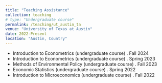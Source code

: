 ```yaml
---
title: "Teaching Assistance"
collection: teaching
# type: "Undergraduate course"
permalink: /teaching/ut_austin_ta
venue: "University of Texas at Austin"
date: 2022-Present
location: "Austin, Country"
---
```


- Introduction to Econometrics (undergraduate course) . Fall 2024
- Introduction to Econometrics (undergraduate course) . Spring 2023
- Methods of Environmental Policy (undergraduate course) . Fall 2023
- Economic Statistics (undergraduate course) . Spring 2022
- Introduction to Microeconomics (undergraduate course) . Fall 2022
